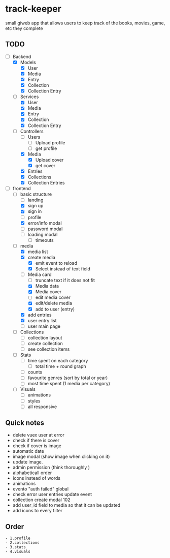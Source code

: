 # track-keeper
small giweb app that allows users to keep track of the books, movies, game, etc they complete

## TODO
- [ ] Backend
    - [x] Models
        - [x] User
        - [x] Media
        - [x] Entry
        - [x] Collection
        - [x] Collection Entry

    - [ ] Services
        - [x] User
        - [x] Media
        - [x] Entry
        - [x] Collection
        - [x] Collection Entry

    - [ ] Controllers
        - [ ] Users
            - [ ] Upload profile
            - [ ] get profile
        - [x] Media
            - [x] Upload cover
            - [x] get cover
        - [x] Entries
        - [x] Collections
        - [x] Collection Entries

- [ ] frontend
    - [ ] basic structure 
        - [ ] landing
        - [x] sign up
        - [x] sign in
        - [ ] profile
        - [x] error/info modal
        - [ ] password modal
        - [ ] loading modal
            - [ ] timeouts

    - [ ] media
        - [x] media list
        - [x] create media
            - [x] emit event to reload
            - [x] Select instead of text field
        - [ ] Media card
            - [ ] truncate text if it does not fit
            - [x] Media data
            - [x] Media cover
            - [ ] edit media cover
            - [x] edit/delete media
            - [x] add to user (entry)
        - [x] add entries
        - [x] user entry list
        - [ ] user main page
    
    - [ ] Collections
        - [ ] collection layout
        - [ ] create collection
        - [ ] see collection items

    - [ ] Stats
        - [ ] time spent on each category
            - [ ] total time + round graph
        - [ ] counts
        - [ ] favourite genres (sort by total or year)
        - [ ] most time spent (1 media per category)

    - [ ] Visuals
        - [ ] animations
        - [ ] styles
        - [ ] all responsive

## Quick notes
- delete vuex user at error
- check if there is cover
- check if cover is image
- automatic date
- image modal (show image when clicking on it)
- update image.
- admin permission (think thoroughly    )
- alphabeticall order
- icons instead of words
- animations
- evento "auth failed" global
- check error user entries update event
- collection create modal 102
- add user_id field to media so that it can be updated
- add icons to every filter

## Order
    - 1.profile
    - 2.collections
    - 3.stats
    - 4.visuals
